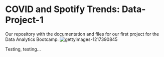 # COVID and Spotify Trends: Data-Project-1
Our repository with the documentation and files for our first project for the Data Analytics Bootcamp.
![gettyimages-1217390845](https://user-images.githubusercontent.com/77795761/117542257-817cb900-afdd-11eb-8e25-e5951a95e7f6.jpg)

Testing, testing...

